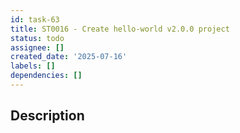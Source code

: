 ```yaml
---
id: task-63
title: ST0016 - Create hello-world v2.0.0 project
status: todo
assignee: []
created_date: '2025-07-16'
labels: []
dependencies: []
---
```


## Description
